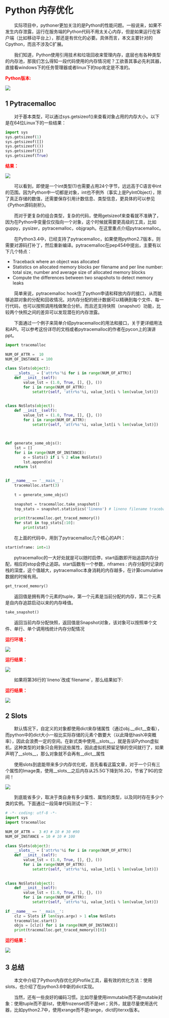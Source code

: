 # Python 内存优化
<p style="text-indent: 2em">实际项目中，pythoner更加关注的是Python的性能问题。一般说来，如果不发生内存泄露，运行在服务端的Python代码不用太关心内存，但是如果运行在客户端（比如移动平台上），那还是有优化的必要。具体而言，本文主要针对的Cpython，而且不涉及C扩展。</p>

<p style="text-indent: 2em">我们知道，Python使用引用技术和垃圾回收来管理内存，底层也有各种类型的内存池，那我们怎么得知一段代码使用的内存情况呢？工欲善其事必先利其器，直接看windows下的任务管理器或者linux下的top肯定是不准的。</p>

<b style="color:red">Python版本:</b>

![](img/001.png)

## 1 Pytracemalloc

<p style="text-indent: 2em">对于基本类型，可以通过sys.getsizeof()来查看对象占用的内存大小。以下是在64位Linux下的一些结果：</p>

```python
import sys
sys.getsizeof(1)
sys.getsizeof([])
sys.getsizeof(())
sys.getsizeof({})
sys.getsizeof(True)
```

<b style="color:red">结果：</b>

![](img/002.png)

<p style="text-indent: 2em">可以看到，即使是一个int类型(1)也需要占用24个字节，远远高于C语言中int的范围。因为Python中一切都是对象，int也不例外（事实上是PyIntObject），除了真正存储的数值，还需要保存引用计数信息、类型信息，更具体的可以参见《Python源码剖析》。</p>

<p style="text-indent: 2em">而对于更复杂的组合类型，复杂的代码，使用getsizeof来查看就不准确了，因为在Python中变量仅仅指向一个对象，这个时候就需要更高级的工具，比如guppy，pysizer，pytracemalloc，objgraph。在这里重点介绍pytracemalloc。</p>

<p style="text-indent: 2em">在Python3.4中，已经支持了pytracemalloc，如果使用python2.7版本，则需要对源码打补丁，然后重新编译。pytracemalloc在pep454中提出，主要有以下几个特点：</p>
<ul><li>Traceback where an object was allocated</li><li>Statistics on allocated memory blocks per filename and per line number: total size, number and average size of allocated memory blocks</li><li>Compute the differences between two snapshots to detect memory leaks</li></ul>

<p style="text-indent: 2em">简单来说，pytracemalloc hook住了python申请和释放内存的接口，从而能够追踪对象的分配和回收情况。对内存分配的统计数据可以精确到每个文件、每一行代码，也可以按照调用栈做聚合分析。而且还支持快照（snapshot）功能，比较两个快照之间的差异可以发现潜在的内存泄露。</p>
<p style="text-indent: 2em">下面通过一个例子来简单介绍pytracemalloc的用法和接口，关于更详细用法和API，可以参考这份详尽的文档或者pytracemalloc的作者在pycon上的演讲ppt。</p>

```python
import tracemalloc
 
NUM_OF_ATTR =  10
NUM_OF_INSTANCE = 100
 
class Slots(object):
    __slots__ = ['attr%s'%i for i in range(NUM_OF_ATTR)]
    def __init__(self):
        value_lst = (1.0, True, [], {}, ())
        for i in range(NUM_OF_ATTR):
            setattr(self, 'attr%s'%i, value_lst[i % len(value_lst)])
 
 
class NoSlots(object):
    def __init__(self):
        value_lst = (1.0, True, [], {}, ())
        for i in range(NUM_OF_ATTR):
            setattr(self, 'attr%s'%i, value_lst[i % len(value_lst)])
 
 
 
def generate_some_objs():
    lst = []
    for i in range(NUM_OF_INSTANCE):
        o = Slots() if i % 2 else NoSlots()
        lst.append(o)
    return lst
 
 
if __name__ == '__main__':
    tracemalloc.start(3)
 
    t = generate_some_objs() 
 
    snapshot = tracemalloc.take_snapshot()
    top_stats = snapshot.statistics('lineno') # lineno filename traceback
 
    print(tracemalloc.get_traced_memory())
    for stat in top_stats[:10]:
        print(stat)
```

<p style="text-indent: 2em">在上面的代码中，用到了pytracemalloc几个核心的API：</p>

```python
start(nframe: int=1)
```

<p style="text-indent: 2em">pytracemalloc的一大好处就是可以随时启停，start函数即开始追踪内存分配，相应的stop会停止追踪。start函数有一个参数，nframes : 内存分配时记录的栈的深度，这个值越大，pytracemalloc本身消耗的内存越多，在计算cumulative数据的时候有用。</p>

```python
get_traced_memory()
```

<p style="text-indent: 2em">返回值是拥有两个元素的tuple，第一个元素是当前分配的内存，第二个元素是自内存追踪启动以来的内存峰值。</p>

```python
take_snapshot()
```

<p style="text-indent: 2em">返回当前内存分配快照，返回值是Snapshot对象，该对象可以按照单个文件、单行、单个调用栈统计内存分配情况</p>

<b style="color:red">运行环境：</b>

![](img/003.png)

<b style="color:red">运行结果：</b>

![](img/004.png)

<p style="text-indent: 2em">如果将第36行的`lineno`改成`filename`，那么结果如下:</p>

<b style="color:red">运行结果：</b>

![](img/005.png)

## 2 Slots

<p style="text-indent: 2em">默认情况下，自定义的对象都使用dict来存储属性（通过obj.__dict__查看），而python中的dict大小一般比实际存储的元素个数要大（以此降低hash冲突概率），因此会浪费一定的空间。在新式类中使用__slots__，就是告诉Python虚拟机，这种类型的对象只会用到这些属性，因此虚拟机预留足够的空间就行了，如果声明了__slots__，那么对象就不会再有__dict__属性
<p style="text-indent: 2em">使用slots到底能带来多少内存优化呢，首先看看这篇文章，对于一个只有三个属性的Image类，使用__slots__之后内存从25.5G下降到16.2G，节省了9G的空间！</p>

![](img/006.png)


<p style="text-indent: 2em">到底能省多少，取决于类自身有多少属性、属性的类型，以及同时存在多少个类的实例。下面通过一段简单代码测试一下：</p>

```python
# -*- coding: utf-8 -*-
import sys
import tracemalloc
 
NUM_OF_ATTR =  3 #3 # 10 # 30 #90
NUM_OF_INSTANCE = 10 # 10 # 100
 
class Slots(object):
    __slots__ = ['attr%s'%i for i in range(NUM_OF_ATTR)]
    def __init__(self):
        value_lst = (1.0, True, [], {}, ())
        for i in range(NUM_OF_ATTR):
            setattr(self, 'attr%s'%i, value_lst[i % len(value_lst)])
 
 
class NoSlots(object):
    def __init__(self):
        value_lst = (1.0, True, [], {}, ())
        for i in range(NUM_OF_ATTR):
            setattr(self, 'attr%s'%i, value_lst[i % len(value_lst)])
 
if __name__ == '__main__':
    clz = Slots if len(sys.argv) > 1 else NoSlots
    tracemalloc.start()
    objs = [clz() for i in range(NUM_OF_INSTANCE)]
    print(tracemalloc.get_traced_memory()[0])
```

<b style="color:red">运行结果：</b>

![](img/007.png)

## 3 总结
<p style="text-indent: 2em">本文中介绍了Python内存优化的Profile工具，最有效的优化方法：使用slots，也介绍了在python3.6中新的dict实现。</p>
<p style="text-indent: 2em">当然，还有一些良好的编码习惯。比如尽量使用immutable而不是mutable对象：使用tuple而不是list，使用frozenset而不是set；另外，就是尽量使用迭代器，比如python2.7中，使用xrange而不是range，dict的iterxx版本。</p>



